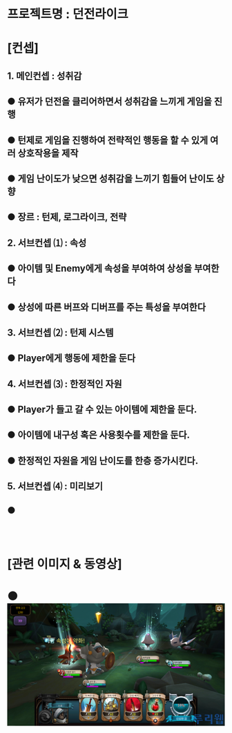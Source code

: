 # 프로젝트명 : 던전라이크  
# [컨셉]  
## 1. 메인컨셉 :  성취감  
##  ● 유저가 던전을 클리어하면서 성취감을 느끼게 게임을 진행  
##  ● 턴제로 게임을 진행하여 전략적인 행동을 할 수 있게 여러 상호작용을 제작
##  ● 게임 난이도가 낮으면 성취감을 느끼기 힘들어 난이도 상향 
##  ● 장르 : 턴제, 로그라이크, 전략
## 2. 서브컨셉 ⑴ : 속성  
##  ● 아이템 및 Enemy에게 속성을 부여하여 상성을 부여한다
##  ● 상성에 따른 버프와 디버프를 주는 특성을 부여한다
## 3. 서브컨셉 ⑵ : 턴제 시스템  
##  ● Player에게 행동에 제한을 둔다
## 4. 서브컨셉 ⑶ : 한정적인 자원  
##  ● Player가 들고 갈 수 있는 아이템에 제한을 둔다.
##  ● 아이템에 내구성 혹은 사용횟수를 제한을 둔다. 
##  ● 한정적인 자원을 게임 난이도를 한층 증가시킨다.
## 5. 서브컨셉 ⑷ : 미리보기 
##  ● 

<br><br>

# [관련 이미지 & 동영상]  
#  ● <img src = "./img/bh_01.jpg">
